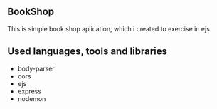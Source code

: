 ## BookShop
This is simple book shop aplication, which i created to exercise in ejs
## Used languages, tools and libraries 
- body-parser
- cors
- ejs
- express
- nodemon
